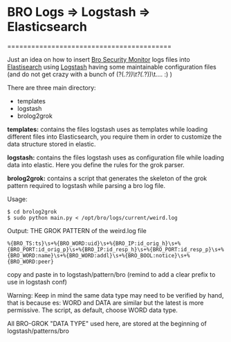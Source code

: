 # BRO Logs => Logstash =>  Elasticsearch
=========================================

Just an idea on how to insert [Bro Security Monitor](https://www.bro.org/ "The Bro Network Security Monitor") logs files into [Elastisearch](https://www.elastic.co/products/elasticsearch) using [Logstash](https://www.elastic.co/products/logstash)  having some maintainable configuration files (and do not get crazy with a bunch of (?<ts>(.*?))\t?<uid>(.*?))\t.... :) )


There are three main directory:
- templates
- logstash
- brolog2grok


**templates:**
contains  the files logstash uses as templates  while  loading  different
files into Elasticsearch, you require them in order to customize the data
structure stored in  elastic.


**logstash:**
contains the files logstash uses as configuration file while loading
data into elastic.
Here you define the rules for the grok parser.


**brolog2grok:**
contains  a script that generates the skeleton of the  grok pattern
required  to logstash while parsing  a bro log file.


Usage:
```
$ cd brolog2grok
$ sudo python main.py < /opt/bro/logs/current/weird.log
```


Output: THE GROK PATTERN of the weird.log file
```
%{BRO_TS:ts}\s+%{BRO_WORD:uid}\s+%{BRO_IP:id_orig_h}\s+%{BRO_PORT:id_orig_p}\s+%{BRO_IP:id_resp_h}\s+%{BRO_PORT:id_resp_p}\s+%{BRO_WORD:name}\s+%{BRO_WORD:addl}\s+%{BRO_BOOL:notice}\s+%{BRO_WORD:peer}
```

copy and paste in to logstash/pattern/bro (remind to add a clear prefix to use in logstash conf)


Warning:
Keep in mind the same data type may need to be verified by hand, that is because
es: WORD and DATA are similar but the latest is more permissive.
The script, as default, choose WORD data type.


All BRO-GROK "DATA TYPE" used here, are stored at the beginning of logstash/patterns/bro
